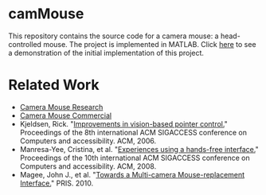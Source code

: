 # camMouse
This repository contains the source code for a camera mouse: a head-controlled mouse. The project is implemented in MATLAB. Click [here](https://www.youtube.com/watch?v=UI1_e2heyuQ&feature=youtu.be) to see a demonstration of the initial implementation of this project. 

# Related Work
* [Camera Mouse Research](http://cameramouse.bu.edu/)
* [Camera Mouse Commercial](http://cameramouse.org/)
* Kjeldsen, Rick. "[Improvements in vision-based pointer control.](https://courses.cs.washington.edu/courses/cse590w/06au/resources/p189-kjeldsen.pdf)" Proceedings of the 8th international ACM SIGACCESS conference on Computers and accessibility. ACM, 2006.
* Manresa-Yee, Cristina, et al. "[Experiences using a hands-free interface.](http://delivery.acm.org/10.1145/1420000/1414528/p261-manresa-yee.pdf?ip=169.234.217.46&id=1414528&acc=ACTIVE%20SERVICE&key=CA367851C7E3CE77%2EE385B6E260950907%2E4D4702B0C3E38B35%2E4D4702B0C3E38B35&CFID=762484802&CFTOKEN=61646816&__acm__=1458181993_46bd2e807a845a4d0c4ee7738a9a4a82)" Proceedings of the 10th international ACM SIGACCESS conference on Computers and accessibility. ACM, 2008.
* Magee, John J., et al. "[Towards a Multi-camera Mouse-replacement Interface.](http://cs-people.bu.edu/wuzheng/research/publication/PRIS10.pdf)" PRIS. 2010.
